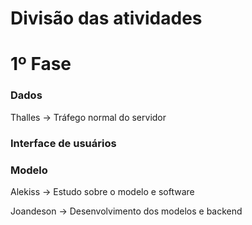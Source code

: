 # Divisão das atividades

# 1º Fase

### Dados

Thalles -> Tráfego normal do servidor

### Interface de usuários

### Modelo

Alekiss -> Estudo sobre o modelo e software

Joandeson -> Desenvolvimento dos modelos e backend
